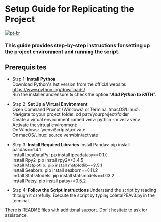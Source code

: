 # Setup Guide for Replicating the Project

[![pt-br](https://img.shields.io/badge/lang-pt--br-green.svg)](https://github.com/puffdapaz/pythonIPEA/blob/main/SETUP.pt-BR.md)

### This guide provides step-by-step instructions for setting up the project environment and running the script.

## Prerequisites
- Step 1: **Install Python** </br>
Download Python's last version from the official website: https://www.python.org/downloads/</br>
Run the installer and ensure to check the option "**_Add Python to PATH_**". </br>

- Step 2: **Set Up a Virtual Environment** </br>
Open Command Prompt (Windows) or Terminal (macOS/Linux).</br>
Navigate to your project folder: cd path/yourproject/folder </br>
Create a virtual environment named venv: python -m venv venv </br>
Activate the virtual environment: </br>
    On Windows: .\venv\Scripts\activate </br>
    On macOS/Linux: source venv/bin/activate </br>

- Step 3: **Install Required Libraries**
Install Pandas: pip install pandas==1.4.1 </br>
Install IpeaDataPy: pip install ipeadatapy==0.1.0 </br>
Install Rpy2: pip install rpy2==3.4.5 </br>
Install Matplotlib: pip install matplotlib==3.5.1 </br>
Install Seaborn: pip install seaborn==0.11.2 </br>
Install StatsModels: pip install statsmodels==0.13.2 </br>
Install Patsy: pip install patsy==0.5.2 </br>

- Step 4: **Follow the Script Instructions**
Understand the script by reading through it carefully. Execute the script by typing coletaIPEAv3.py in the terminal. </br>

There is [README](https://github.com/puffdapaz/pythonIPEA/blob/main/README.en-US.md) files with additional support. Don't hesitate to ask for assistance. </br>
